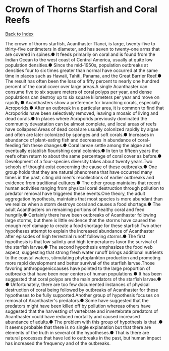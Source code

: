 # Crown of Thorns Starfish and Coral Reefs
[Back to Index](https://github.com/windows10010/tpoExtractor/blob/master/README.md)

The crown of thorns starfish, Acanthaster Tlanci, is large, twenty-five to thirty-five centimeters in diameter, and has seven to twenty-one arms that are covered in spines.● It feeds primarily on coral and is found from the Indian Ocean to the west coast of Central America, usually at quite low population densities.● Since the mid-1950s, population outbreaks at densities four to six times greater than normal have occurred at the same time in places such as Hawaii, Tahiti, Panama, and the Great Barrier Reef.● The result has often been the loss of a fifty percent to nearly one hundred percent of the coral cover over large areas.A single Acanthaster can consume five to six square meters of coral polyps per year, and dense populations can destroy up to six square kilometers per year and move on rapidly.● Acanthasters show a preference for branching corals, especially Acroporids.● After an outbreak in a particular area, it is common to find that Acroporids have been selectively removed, leaving a mosaic of living and dead corals.● In places where Acroporids previously dominated the community devastation can be almost complete, and local areas of reefs have collapsed.Areas of dead coral are usually colonized rapidly by algae and often are later colonized by sponges and soft corals.● Increases in abundance of plant-eating fish and decreases in abundance of coral-feeding fish these changes.● Coral larvae settle among the algae and eventually establish flourishing coral colonies.● In ten to fifteen years the reefs often return to about the same percentage of coral cover as before.● Development of a four-species diversity takes about twenty years.Two schools of thought exist concerning the cause of these outbreaks.● One group holds that they are natural phenomena that have occurred many times in the past, citing old men's recollections of earlier outbreaks and evidence from traditional cultures.● The other group maintains that recent human activities ranging from physical coral destruction through pollution to predator removal have triggered these events.One theory, the adult aggregation hypothesis, maintains that most species is more abundant than we realize when a storm destroys coral and causes a food shortage.● The adult Acanthasters on remaining portions of healthy coral and feed hungrily.● Certainly there have been outbreaks of Acanthaster following large storms, but there is little evidence that the storms have caused the enough reef damage to create a food shortage for these starfish.Two other hypotheses attempt to explain the increased abundance of Acanthaster after episodes of high terrestrial runoff following storms.● The first hypothesis is that low salinity and high temperatures favor the survival of the starfish larvae.● The second hypothesis emphasizes the food web aspect, suggesting that strong fresh water runoff brings additional nutrients to the coastal waters, stimulating phytoplankton production and promoting more rapid development and better survival of the starfish larvae.Those favoring anthropogeniccauses have pointed to the large proportion of outbreaks that have been near centers of human populations.● It has been suggested that coral polyps are the main predators of the starfish larvae.● ● Unfortunately, there are too few documented instances of physical destruction of coral being followed by outbreaks of Acanthaster for these hypotheses to be fully supported.Another group of hypothesis focuses on removal of Acanthaster's predators.● Some have suggested that the predators might have been killed off by pollution whereas others have suggested that the harvesting of vertebrate and invertebrate predators of Acanthaster could have reduced mortality and caused increased abundance of adults.● The problem with this group of hypothesis is that .● It seems probable that there is no single explanation but that there are elements of the truth in several of the hypotheses.● That is there are natural processes that have led to outbreaks in the past, but human impact has increased the frequency and of the outbreaks.
